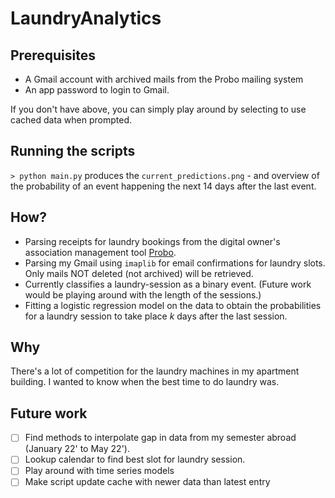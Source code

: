 # LaundryAnalytics
## Prerequisites 
- A Gmail account with archived mails from the Probo mailing system
- An app password to login to Gmail.

If you don't have above, you can simply play around by selecting to use cached data when prompted.

## Running the scripts
`> python main.py` produces the `current_predictions.png` - and overview of the probability of an event happening the next 14 days after the last event.


## How?
- Parsing receipts for laundry bookings from the digital owner's association management tool [Probo](https://www.prosedo.dk).
- Parsing my Gmail using `imaplib` for email confirmations for laundry slots. Only mails NOT deleted (not archived) will be retrieved. 
- Currently classifies a laundry-session as a binary event. (Future work would be playing around with the length of the sessions.)
- Fitting a logistic regression model on the data to obtain the probabilities for a laundry session to take place $k$ days after the last session. 

## Why
There's a lot of competition for the laundry machines in my apartment building. I wanted to know when the best time to do laundry was.

## Future work
- [ ] Find methods to interpolate gap in data from my semester abroad (January 22' to May 22').
- [ ] Lookup calendar to find best slot for laundry session.
- [ ] Play around with time series models
- [ ] Make script update cache with newer data than latest entry